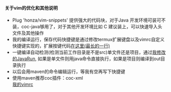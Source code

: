 #### 关于vim的优化和其他说明


- Plug 'honza/vim-snippets'  提供强大的代码块，对于Java 开发环境可装可不装，coc-java够用了，对于其他开发环境比如 C 建议装上，可以快速导入头文件及其他操作
- 我的编译运行，保存代码快捷键是通过修改termux扩展键盘以及vimrc自定义快捷键实现的，扩展按键代码[在这里(最长的一行\)](https://github.com/zongou/autoBuildTermux/blob/master/.github/workflows/build_termux.yml)
- 一键编译自动检测(检测当前工作目录是不是src)单文件还是项目，通过[我修改的JavaRun](https://github.com/zongou/JavaRun), 如果是单文件则用java命令直接执行，如果是项目则编译到out目录执行
- 以后会用maven的命令编辑运行，等我有空再写下快捷键
- 使用maven推荐coc插件：coc-xml  
[我的vimrc](https://github.com/zongou/notes/edit/master/vim/termux-vimrc)  

